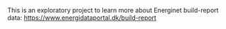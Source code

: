 This is an exploratory project to learn more about Energinet build-report data: https://www.energidataportal.dk/build-report